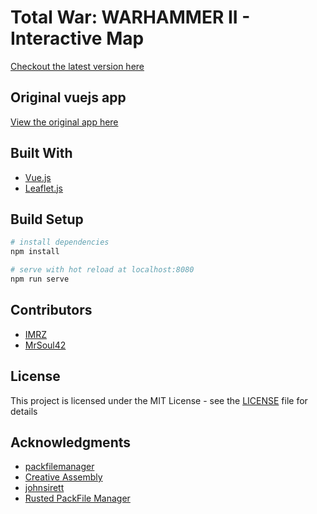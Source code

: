 # Total War: WARHAMMER II - Interactive Map

[Checkout the latest version here](https://www.nopeace.net/)

## Original vuejs app
[View the original app here](https://imrz.github.io/tww-interactive-map/)

## Built With
* [Vue.js](https://vuejs.org/)
* [Leaflet.js](https://leafletjs.com/)

## Build Setup
``` bash
# install dependencies
npm install

# serve with hot reload at localhost:8080
npm run serve
```

## Contributors
* [IMRZ](https://github.com/IMRZ)
* [MrSoul42](https://github.com/MrSoul42)

## License
This project is licensed under the MIT License - see the [LICENSE](LICENSE.md) file for details

## Acknowledgments
* [packfilemanager](https://sourceforge.net/projects/packfilemanager/)
* [Creative Assembly](https://www.creative-assembly.com)
* [johnsirett](https://gitlab.com/johnsirett/ca_vp8-reverse)
* [Rusted PackFile Manager](https://github.com/Frodo45127/rpfm)
